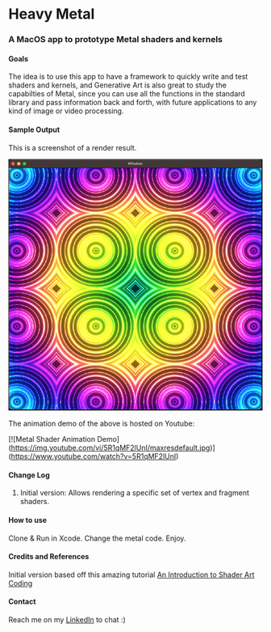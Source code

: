 # Heavy Metal
### A MacOS app to prototype Metal shaders and kernels

#### Goals

The idea is to use this app to have a framework to quickly write and test shaders and kernels, and Generative Art is also great to study the capabilties of Metal, since you can use all the functions in the standard library and pass information back and forth, with future applications to any kind of image or video processing.

#### Sample Output

This is a screenshot of a render result. 

![Generative Art Animation Still](media-docs/screenshot.png?raw=true "Generative Art Animation Still")

The animation demo of the above is hosted on Youtube:

[![Metal Shader Animation Demo]
(https://img.youtube.com/vi/5R1qMF2lUnI/maxresdefault.jpg)]
(https://www.youtube.com/watch?v=5R1qMF2lUnI)


#### Change Log

1. Initial version: Allows rendering a specific set of vertex and fragment shaders.

#### How to use

Clone & Run in Xcode. Change the metal code. Enjoy.

#### Credits and References

Initial version based off this amazing tutorial [An Introduction to Shader Art Coding](https://youtu.be/f4s1h2YETNY)

#### Contact

Reach me on my [LinkedIn](https://linkedin.com/in/saft) to chat :)
